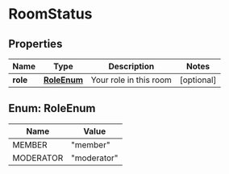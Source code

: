 
# RoomStatus

## Properties
Name | Type | Description | Notes
------------ | ------------- | ------------- | -------------
**role** | [**RoleEnum**](#RoleEnum) | Your role in this room |  [optional]


<a name="RoleEnum"></a>
## Enum: RoleEnum
Name | Value
---- | -----
MEMBER | &quot;member&quot;
MODERATOR | &quot;moderator&quot;



